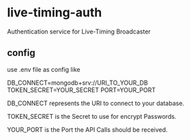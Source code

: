 # live-timing-auth

Authentication service for Live-Timing Broadcaster

## config
use .env file as config like

DB_CONNECT=mongodb+srv://URI_TO_YOUR_DB
TOKEN_SECRET=YOUR_SECRET
PORT=YOUR_PORT

DB_CONNECT represents the URI to connect to your database.

TOKEN_SECRET is the Secret to use for encrypt Passwords.

YOUR_PORT is the Port the API Calls should be received.